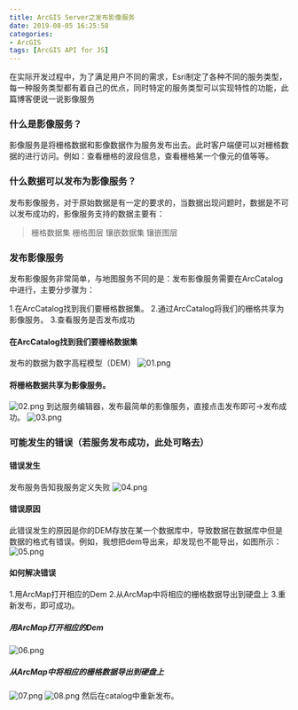 ```yaml
---
title: ArcGIS Server之发布影像服务
date: 2019-08-05 16:25:58
categories:
- ArcGIS
tags: [ArcGIS API for JS]
---
```

在实际开发过程中，为了满足用户不同的需求，Esri制定了各种不同的服务类型，每一种服务类型都有着自己的优点，同时特定的服务类型可以实现特性的功能，此篇博客便说一说影像服务
### 什么是影像服务？
影像服务是将栅格数据和影像数据作为服务发布出去。此时客户端便可以对栅格数据的进行访问。例如：查看栅格的波段信息，查看栅格某一个像元的值等等。
### 什么数据可以发布为影像服务？
发布影像服务，对于原始数据是有一定的要求的，当数据出现问题时，数据是不可以发布成功的，影像服务支持的数据主要有：

>栅格数据集
>栅格图层
>镶嵌数据集
>镶嵌图层

### 发布影像服务
发布影像服务非常简单，与地图服务不同的是：发布影像服务需要在ArcCatalog中进行，主要分步骤为：

1.在ArcCatalog找到我们要栅格数据集。
2.通过ArcCatalog将我们的栅格共享为影像服务。
3.查看服务是否发布成功
#### 在ArcCatalog找到我们要栅格数据集
发布的数据为数字高程模型（DEM）
![01.png](01.png)
#### 将栅格数据共享为影像服务。
![02.png](02.png)
到达服务编辑器，发布最简单的影像服务，直接点击发布即可->发布成功。
![03.png](03.png)
### 可能发生的错误（若服务发布成功，此处可略去）
#### 错误发生
发布服务告知我服务定义失败
![04.png](04.png)
#### 错误原因
此错误发生的原因是你的DEM存放在某一个数据库中，导致数据在数据库中但是数据的格式有错误。例如，我想把dem导出来，却发现也不能导出，如图所示：
![05.png](05.png)
#### 如何解决错误
1.用ArcMap打开相应的Dem
2.从ArcMap中将相应的栅格数据导出到硬盘上
3.重新发布，即可成功。
##### 用ArcMap打开相应的Dem
![06.png](06.png)
##### 从ArcMap中将相应的栅格数据导出到硬盘上
![07.png](07.png)
![08.png](08.png)
然后在catalog中重新发布。